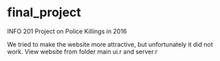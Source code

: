 # final_project
INFO 201 Project on Police Killings in 2016

We tried to make the website more attractive, but unfortunately it did not work.
View website from folder main ui.r and server.r